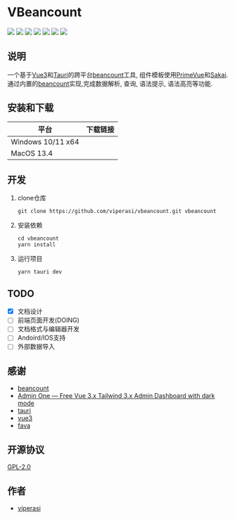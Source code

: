 # VBeancount

![](https://img.shields.io/badge/platform-win--64%20%7C%20osx--64-lightgrey) ![](https://img.shields.io/badge/license-GPL2.0-blue) ![](https://img.shields.io/badge/node-%3E%3D%2016.13.0-brightgreen) ![](https://img.shields.io/badge/tauri-%5E1.3-blue) ![](https://img.shields.io/badge/vuejs-%5E3.0.0-blue) ![](https://img.shields.io/badge/pinia-%5E2.0.13-blue) ![](https://img.shields.io/badge/vite-%5E3.0.9-blue)

## 说明

一个基于[Vue3](https://vuejs.org/)和[Tauri](https://tauri.app/)的跨平台[beancount](https://github.com/beancount/beancount)工具, 组件模板使用[PrimeVue](https://primevue.org/)和[Sakai](https://sakai.primevue.org).通过内置的[beancount](https://github.com/beancount/beancount)实现,完成数据解析, 查询, 语法提示, 语法高亮等功能.

## 安装和下载

| 平台              | 下载链接 |
| ----------------- | -------- |
| Windows 10/11 x64 |          |
| MacOS 13.4        |          |

## 开发

1. clone仓库

   ```
   git clone https://github.com/viperasi/vbeancount.git vbeancount
   ```

2. 安装依赖

   ```
   cd vbeancount
   yarn install
   ```

3. 运行项目

   ```
   yarn tauri dev
   ```

## TODO

- [x] 文档设计
- [ ] 前端页面开发(DOING)
- [ ] 文档格式与编辑器开发
- [ ] Andoird/IOS支持
- [ ] 外部数据导入

## 感谢

* [beancount](https://beancount.github.io/)
* [Admin One &mdash; Free Vue 3.x Tailwind 3.x Admin Dashboard with dark mode](https://justboil.me/tailwind-admin-templates/free-vue-dashboard/)
* [tauri](https://tauri.app/)
* [vue3](https://vuejs.org/)
* [fava](https://beancount.github.io/fava/)

## 开源协议

[GPL-2.0](./LICENSE)

## 作者

* [viperasi](http://xu81.com)


